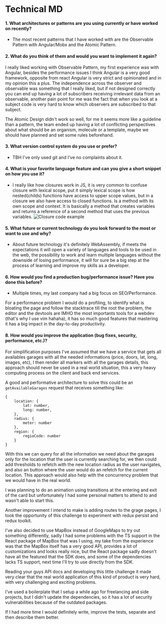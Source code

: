 
# Technical MD

#### 1. What architectures or patterns are you using currently or have worked on recently?  
- The most recent patterns that I have worked with are the Observable Pattern with Angular/Mobx and the Atomic Pattern.
  
#### 2. What do you think of them and would you want to implement it again?  
I really liked working with Observable Pattern, my first experience was with Angular, besides the performance issues I think Angular is a very good framework, opposite from react Angular is very strict and opinionated and in my opinion this a plus. The independence across the observer and observable was something that I really liked, but if not designed correctly you can end up having a lot of subscribers receiving irrelevant data from an observable, another pain point for me was the fact that when you look at a subject code is very hard to know which observers are subscribed to that subject.
  
The Atomic Design didn't work so well, for me it seems more like a guideline than a pattern, the team ended up having a lot of conflicting perspectives about what should be an organism, molecule or a template, maybe we should have planned and set some rules beforehand.  
  
#### 3. What version control system do you use or prefer?  
- TBH I've only used git and I've no complaints about it.  
  
#### 4. What is your favorite language feature and can you give a short snippet on how you use it?  
- I really like how closures work in JS, it is very common to confuse closure with lexical scope, put it simply lexical scope is how nested(childs) functions have access to upper scope values, but in a closure we also have access to closed functions. Is a method with its own scope and context. It is basically a method that creates variables and returns a reference of a second method that uses the previous variables.
 ![Closure code example](https://coding-guide-pattern.netlify.app/images/code_closure_file.png)

#### 5. What future or current technology do you look forward to the most or want to use and why?  
- About future technology it's definitely WebAssembly, if meets the expectations it will open a variety of languages and tools to be used in the web, the possibility to work and learn multiple languages without the downside of losing performance, it will for sure be a big step at the process of learning and improve my skills as a developer.

  
#### 6. How would you find a production bug/performance issue? Have you done this before?  
- Multiple times, my last company had a big focus on SEO/Performance.

  
For a performance problem I would do a profiling, to identify what is bloating the page and follow the stacktrace till the root the problem, the editor and the devtools are IMHO the most importants tools for a webdev (that's why I use vim hahaha), it has so much good features that mastering it has a big impact in the day-to-day productivity.

  
#### 8. How would you improve the application (bug fixes, security, performance, etc.)?  
For simplification purposes I've assumed that we have a service that gets all availables garages with all the needed informations (price, doors, lat, long, images, etc), I then render all markers with all the garages details, this approach should never be used in a real world situation, this a very heavy computing process on the client and back end services.  
  
A good and performative architecture to solve this could be an `getAvailableGarages` request that receives something like:

```
{
    location: {
        lat: number,
        long: number,
    },
    radius: {
        meter: number
    },
    region: {
        regioCode: number
    }
}
```

With this we can query for all the information we need about the garages only for the location that the user is currently searching for, we then could add thresholds to refetch with the new location radius as the user navigates, and also an button where the user would do an refetch for the current location. This approach would also help with the concurrency problem that we would have in the real world.  
  
I was planning to do an animation using transitions at the entering and exit of the card but unfortunately I had some personal matters to attend to and wasn't able to start this.  
  
Another improvement I intend to make is adding routes to the grage pages, I took the opportunity of this challenge to experiment with redux persist and redux toolkit.  
  
I've also decided to use MapBox instead of GoogleMaps to try out something differently, sadly I had some problems with the TS support in the React package of MapBox that was I using, my take from the experience was that the MapBox itself has a very good API, provides a lot of customizations and looks really nice, but the React package sadly doesn't have all the featured that the SDK does, and some of the dependencies lacks TS support, next time I'll try to use directly from the SDK.  
  
Reading your guys API docs and developing this little challenge it made very clear that the real world application of this kind of product is very hard, with very challenging and exciting problems.  
  
I've used a boilerplate that I setup a while ago for freelancing and side projects, but I didn't update the dependencies, so it has a lot of security vulnerabilities because of the outdated packages.  
  
If I had more time I would definitely write, improve the tests, separate and then describe them better.
